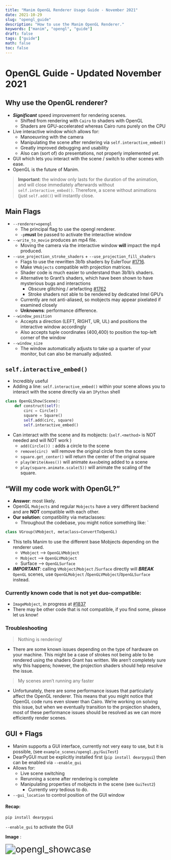 ```yaml
---
title: "Manim OpenGL Renderer Usage Guide - November 2021"
date: 2021-10-29
slug: "opengl_guide"
description: "How to use the Manim OpenGL Renderer."
keywords: ["manim", "opengl", "guide"]
draft: false
tags: ["guide"]
math: false
toc: false
---
```




# OpenGL Guide - Updated November 2021

## Why use the OpenGL renderer?

- ***Significant*** speed improvement for rendering scenes.
  - Shifted from rendering with `Cairo` to shaders with OpenGL
  - Shaders are GPU-accelerated whereas Cairo runs purely on the CPU
- Live interactive window which allows for:
  - Manoeuvring with the camera
  - Manipulating the scene after rendering via `self.interactive_embed()`
  - Greatly improved debugging and usability
  - Also can (sort of) do presentations, not properly implemented yet.
- GUI which lets you interact with the scene / switch to other scenes with ease.
- OpenGL is the future of Manim.

> **Important**: the window only lasts for the duration of the animation, and will close immediately afterwards without `self.interactive_embed()`. Therefore, a scene without animations (just `self.add()`) will instantly close.

## Main Flags

- `--renderer=opengl`
  -  The principal flag to use the opengl renderer. 
  - `-p`**must** be passed to activate the interactive window
- `--write_to_movie` produces an mp4 file.
  - Moving the camera via the interactive window **will** impact the mp4 produced.
- `--use_projection_stroke_shaders` + `--use_projection_fill_shaders`
  - Flags to use the rewritten 3b1b shaders by EulerTour [#1716](https://github.com/ManimCommunity/manim/pull/1716). 
  - Make `VMobjects` compatible with projection matrices.
  - Shader code is much easier to understand than 3b1b’s shaders.
  - Alternative to Grant’s shaders, which have been shown to have mysterious bugs and interactions
    -  Obscure glitching / artefacting [#1762](https://github.com/ManimCommunity/manim/issues/1762)
    - Stroke shaders not able to be rendered by dedicated Intel GPU’s
  - Currently are not anti-aliased, so mobjects may appear pixelated if examined closely
  - **Unknowns**: performance difference.
- `--window_position`
  - Accepts  a direction (LEFT, RIGHT, UR, UL)  and positions the interactive window accordingly
  - Also accepts tuple coordinates (400,400) to position the top-left corner of the window 
- `--window_size`
  - The window automatically adjusts to take up a quarter of your monitor, but can also be manually adjusted.



## `self.interactive_embed()`

- Incredibly useful 
- Adding a line: `self.interactive_embed()` within your scene allows you to interact with the scene directly via an `IPython` shell

```python
class OpenGLShow(Scene):
    def construct(self):
        circ = Circle()
        square = Square()
        self.add(circ, square)
        self.interactive_embed()
```

- Can interact with the scene and its mobjects: (`self.<method>` is NOT needed and will NOT work )
  - `add(Circle()) `: adds a circle to the scene
  - `remove(circ) ` will remove the original circle from the scene
  - `square.get_center()` will return the center of the original square
  - `play(Write(Axes())` will animate `Axes`being added to a scene
  - `play(square.animate.scale(5))` will animate the scaling of the square.



## “Will my code work with OpenGL?” 

- **Answer**: most likely.
- OpenGL `Mobjects` and regular `Mobjects` have a very different backend and are **NOT** compatible with each other.
- **Our solution**: compatibility via metaclasses:
  - Throughout the codebase, you might notice something like: `

```python
class VGroup(VMobject, metaclass=ConvertToOpenGL)
```

- This tells Manim to use the different base Mobjects depending on the renderer used.
  - `VMobject` --> `OpenGLVMobject`
  - `Mobject` --> `OpenGLVMobject`
  - Surface --> `OpenGLSurface`
- ***IMPORTANT***: calling `VMobject`/`Mobject` /`Surface` directly will ***BREAK*** `OpenGL` scenes, use `OpenGLMobject` /`OpenGLVMobject`/`OpenGLSurface` instead.

### Currently known code that is not yet duo-compatible:

- `ImageMobject`, in progress at [#1837](https://github.com/ManimCommunity/manim/pull/1837)
- There may be other code that is not compatible, if you find some, please let us know!

### Troubleshooting

> Nothing is rendering!

- There are some known issues depending on the type of hardware on your machine. This might be a case of strokes not being able to be rendered using the shaders Grant has written. We aren’t completely sure why this happens; however, the projection shaders should help resolve the issue. 

> My scenes aren’t running any faster

- Unfortunately, there are some performance issues that particularly affect the OpenGL renderer. This means that you might notice that OpenGL code runs even slower than Cairo. We’re working on solving this issue, but when we eventually transition to the projection shaders, most of these performance issues should be resolved as we can more efficiently render scenes.

  

## GUI + Flags

- Manim supports a GUI interface, currently not very easy to use, but it is possible, (see `example_scenes/opengl.py/GuiTest`)
- DearPyGUI must be explicitly installed first (`pip install dearpygui`) then can be enabled via  `--enable_gui`
- Allows for:
  - Live scene switching
  - Rerunning a scene after rendering is complete
  - Manipulating properties of mobjects in the scene (see `GuiTest2`)
    - Currently *very* tedious to do.
- `--gui_location` to control position of the GUI window



#### Recap:

`pip install dearpygui`

`--enable_gui` to activate the GUI

**Image** :

<img src="/img/opengl_showcase.png" alt="opengl_showcase" style="zoom:200%;" />
